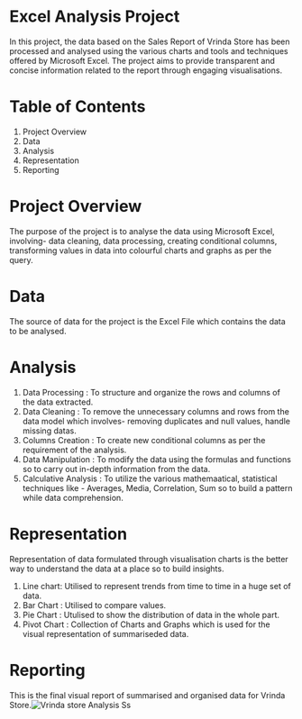 # Excel Analysis Project 
In this project, the data based on the Sales Report of Vrinda Store has been processed and analysed using the various charts and tools and techniques offered by Microsoft Excel. The project aims to provide transparent and concise information related to the report through engaging visualisations.
# Table of Contents
  1. Project Overview
  2. Data
  3. Analysis
  4. Representation 
  5. Reporting
# Project Overview
The purpose of the project is to analyse the data using Microsoft Excel, involving- data cleaning, data processing, creating conditional columns, transforming values in data into colourful charts and graphs as per the query.
# Data
The source of data for the project is the Excel File which contains the data to be analysed.
# Analysis
1. Data Processing :  To structure and organize the rows and columns of the data extracted.
2. Data Cleaning : To remove the unnecessary columns and rows from the data model which involves- removing duplicates and null values, handle missing datas.
3. Columns Creation : To create new conditional columns as per the requirement of the analysis.
4. Data Manipulation : To modify the data using the formulas and functions so to carry out in-depth information from the data.
5. Calculative Analysis : To utilize the various mathemaatical, statistical techniques like - Averages, Media, Correlation, Sum so to build a pattern while data comprehension.
# Representation
Representation of data formulated through visualisation charts is the better way to understand the data at a place so to build insights.
1. Line chart: Utilised to represent trends from time to time in a huge set of data.
2. Bar Chart : Utilised to compare values.
3. Pie Chart : Utulised to show the distribution of data in the whole part.
4. Pivot Chart : Collection of Charts and Graphs which is used for the visual representation of summariseded data.
   
# Reporting
This is the final visual report of summarised and organised data for Vrinda Store.![Vrinda store Analysis Ss](https://github.com/AmishaSingh21/Analysis-Project/assets/147337191/9aa468ac-4752-438e-b4e9-c625e770005e) 

